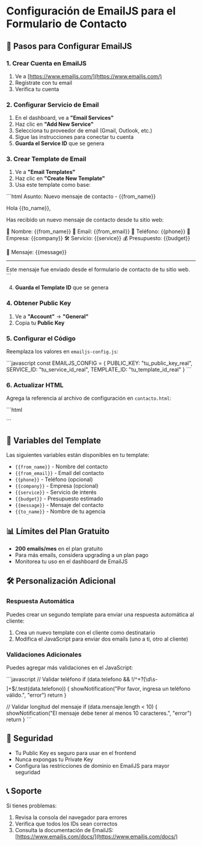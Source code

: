 # Configuración de EmailJS para el Formulario de Contacto

## 📧 Pasos para Configurar EmailJS

### 1. Crear Cuenta en EmailJS
1. Ve a [https://www.emailjs.com/](https://www.emailjs.com/)
2. Regístrate con tu email
3. Verifica tu cuenta

### 2. Configurar Servicio de Email
1. En el dashboard, ve a **"Email Services"**
2. Haz clic en **"Add New Service"**
3. Selecciona tu proveedor de email (Gmail, Outlook, etc.)
4. Sigue las instrucciones para conectar tu cuenta
5. **Guarda el Service ID** que se genera

### 3. Crear Template de Email
1. Ve a **"Email Templates"**
2. Haz clic en **"Create New Template"**
3. Usa este template como base:

\`\`\`html
Asunto: Nuevo mensaje de contacto - {{from_name}}

Hola {{to_name}},

Has recibido un nuevo mensaje de contacto desde tu sitio web:

👤 Nombre: {{from_name}}
📧 Email: {{from_email}}
📱 Teléfono: {{phone}}
🏢 Empresa: {{company}}
🛠️ Servicio: {{service}}
💰 Presupuesto: {{budget}}

📝 Mensaje:
{{message}}

---
Este mensaje fue enviado desde el formulario de contacto de tu sitio web.
\`\`\`

4. **Guarda el Template ID** que se genera

### 4. Obtener Public Key
1. Ve a **"Account"** → **"General"**
2. Copia tu **Public Key**

### 5. Configurar el Código
Reemplaza los valores en `emailjs-config.js`:

\`\`\`javascript
const EMAILJS_CONFIG = {
    PUBLIC_KEY: "tu_public_key_real",
    SERVICE_ID: "tu_service_id_real", 
    TEMPLATE_ID: "tu_template_id_real"
}
\`\`\`

### 6. Actualizar HTML
Agrega la referencia al archivo de configuración en `contacto.html`:

\`\`\`html
<script src="emailjs-config.js"></script>
\`\`\`

## 🔧 Variables del Template

Las siguientes variables están disponibles en tu template:

- `{{from_name}}` - Nombre del contacto
- `{{from_email}}` - Email del contacto  
- `{{phone}}` - Teléfono (opcional)
- `{{company}}` - Empresa (opcional)
- `{{service}}` - Servicio de interés
- `{{budget}}` - Presupuesto estimado
- `{{message}}` - Mensaje del contacto
- `{{to_name}}` - Nombre de tu agencia

## 📊 Límites del Plan Gratuito

- **200 emails/mes** en el plan gratuito
- Para más emails, considera upgrading a un plan pago
- Monitorea tu uso en el dashboard de EmailJS

## 🛠️ Personalización Adicional

### Respuesta Automática
Puedes crear un segundo template para enviar una respuesta automática al cliente:

1. Crea un nuevo template con el cliente como destinatario
2. Modifica el JavaScript para enviar dos emails (uno a ti, otro al cliente)

### Validaciones Adicionales
Puedes agregar más validaciones en el JavaScript:

\`\`\`javascript
// Validar teléfono
if (data.telefono && !/^\+?[\d\s\-$$$$]+$/.test(data.telefono)) {
    showNotification("Por favor, ingresa un teléfono válido.", "error")
    return
}

// Validar longitud del mensaje
if (data.mensaje.length < 10) {
    showNotification("El mensaje debe tener al menos 10 caracteres.", "error")
    return
}
\`\`\`

## 🚨 Seguridad

- Tu Public Key es seguro para usar en el frontend
- Nunca expongas tu Private Key
- Configura las restricciones de dominio en EmailJS para mayor seguridad

## 📞 Soporte

Si tienes problemas:
1. Revisa la consola del navegador para errores
2. Verifica que todos los IDs sean correctos
3. Consulta la documentación de EmailJS: [https://www.emailjs.com/docs/](https://www.emailjs.com/docs/)
